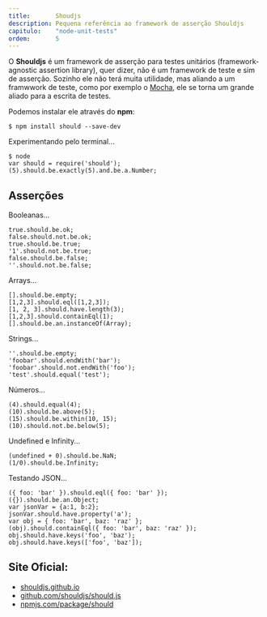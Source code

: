 ```yaml
---
title:       Shoudjs
description: Pequena referência ao framework de asserção Shouldjs
capitulo:    "node-unit-tests"
ordem:       5
---
```


O __Shouldjs__ é um framework de asserção para testes unitários (framework-agnostic assertion library), quer dizer, não
é um framework de teste e sim de asserção. Sozinho ele não terá muita utilidade, mas aliando a um framwwork de teste,
como por exemplo o [Mocha](/node.js/mocha-teste-seu-javascript/), ele se torna um grande aliado para a 
escrita de testes.


Podemos instalar ele através do __npm__:

    $ npm install should --save-dev

Experimentando pelo terminal...

    $ node
    var should = require('should');
    (5).should.be.exactly(5).and.be.a.Number;


Asserções
---

Booleanas...

    true.should.be.ok;
    false.should.not.be.ok;
    true.should.be.true;
    '1'.should.not.be.true;
    false.should.be.false;
    ''.should.not.be.false;


Arrays...

    [].should.be.empty;
    [1,2,3].should.eql([1,2,3]);
    [1, 2, 3].should.have.length(3);
    [1,2,3].should.containEql(1);
    [].should.be.an.instanceOf(Array); 


Strings...

    ''.should.be.empty;
    'foobar'.should.endWith('bar');
    'foobar'.should.not.endWith('foo');
    'test'.should.equal('test');


Números...

    (4).should.equal(4);
    (10).should.be.above(5);
    (15).should.be.within(10, 15);
    (10).should.not.be.below(5);


Undefined e Infinity...

    (undefined + 0).should.be.NaN;
    (1/0).should.be.Infinity;


Testando JSON...

    ({ foo: 'bar' }).should.eql({ foo: 'bar' });
    ({}).should.be.an.Object;
    var jsonVar = {a:1, b:2}; 
    jsonVar.should.have.property('a');
    var obj = { foo: 'bar', baz: 'raz' }; 
    (obj).should.containEql({ foo: 'bar', baz: 'raz' });
    obj.should.have.keys('foo', 'baz');
    obj.should.have.keys(['foo', 'baz']);


Site Oficial:
---

- [shouldjs.github.io](http://shouldjs.github.io/)
- [github.com/shouldjs/should.js](https://github.com/shouldjs/should.js)
- [npmjs.com/package/should](https://www.npmjs.com/package/should)
